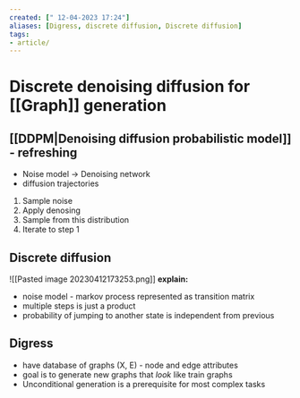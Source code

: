 ```yaml
---
created: [" 12-04-2023 17:24"]
aliases: [Digress, discrete diffusion, Discrete diffusion]
tags:
- article/
---
```


# Discrete denoising diffusion for [[Graph]] generation

## [[DDPM|Denoising diffusion probabilistic model]] - refreshing

- Noise model -> Denoising network
- diffusion trajectories

1. Sample noise
2. Apply denosing
3. Sample from this distribution
4. Iterate to step 1


## Discrete diffusion
![[Pasted image 20230412173253.png]]
**explain:**
- noise model - markov process represented as transition matrix
- multiple steps is just a product
- probability of jumping to another state is independent from previous

## Digress
- have database of graphs (X, E) - node and edge attributes
- goal is to generate new graphs that *look* like train graphs
- Unconditional generation is a prerequisite for most complex tasks

